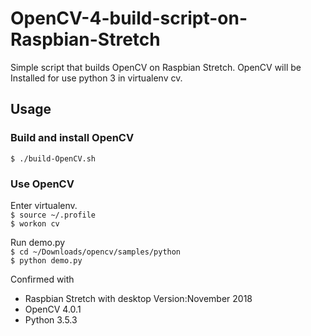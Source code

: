 # OpenCV-4-build-script-on-Raspbian-Stretch
Simple script that builds OpenCV on Raspbian Stretch.
OpenCV will be Installed for use python 3 in virtualenv cv.

## Usage
### Build and install OpenCV
```$ ./build-OpenCV.sh```
### Use OpenCV
Enter virtualenv.  
```$ source ~/.profile```  
```$ workon cv```

Run demo.py  
```$ cd ~/Downloads/opencv/samples/python```  
```$ python demo.py```


Confirmed with  
- Raspbian Stretch with desktop Version:November 2018
- OpenCV 4.0.1
- Python 3.5.3